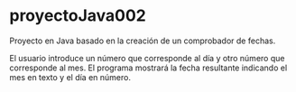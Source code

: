 # proyectoJava002
Proyecto en Java basado en la creación de un comprobador de fechas.

El usuario introduce un número que corresponde al día y otro número que corresponde al mes.
El programa mostrará la fecha resultante indicando el mes en texto y el día en número.
